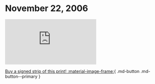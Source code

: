 # November 22, 2006

![](https://www.achewood.com/comic.php?date=11222006)

[Buy a signed strip of this print! :material-image-frame:](https://achewood-holiday-pop-up.myshopify.com/products/strip#11222006){ .md-button .md-button--primary }

